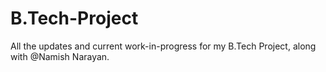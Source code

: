 # B.Tech-Project
All the updates and current work-in-progress for my B.Tech Project, along with @Namish Narayan.
